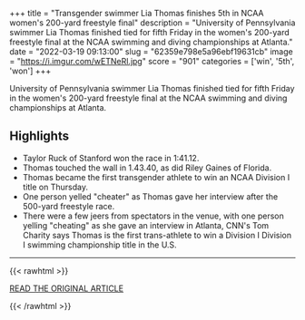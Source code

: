 +++
title = "Transgender swimmer Lia Thomas finishes 5th in NCAA women's 200-yard freestyle final"
description = "University of Pennsylvania swimmer Lia Thomas finished tied for fifth Friday in the women's 200-yard freestyle final at the NCAA swimming and diving championships at Atlanta."
date = "2022-03-19 09:13:00"
slug = "62359e798e5a96ebf19631cb"
image = "https://i.imgur.com/wETNeRl.jpg"
score = "901"
categories = ['win', '5th', 'won']
+++

University of Pennsylvania swimmer Lia Thomas finished tied for fifth Friday in the women's 200-yard freestyle final at the NCAA swimming and diving championships at Atlanta.

## Highlights

- Taylor Ruck of Stanford won the race in 1:41.12.
- Thomas touched the wall in 1.43.40, as did Riley Gaines of Florida.
- Thomas became the first transgender athlete to win an NCAA Division I title on Thursday.
- One person yelled "cheater" as Thomas gave her interview after the 500-yard freestyle race.
- There were a few jeers from spectators in the venue, with one person yelling "cheating" as she gave an interview in Atlanta, CNN's Tom Charity says Thomas is the first trans-athlete to win a Division I Division I swimming championship title in the U.S.

---

{{< rawhtml >}}
  <p class="article-category">
    <a target="_blank" href="https://www.cnn.com/2022/03/18/sport/lia-thomas-ncaa-swimming-championships-spt/index.html">READ THE ORIGINAL ARTICLE</a>
  </p>
{{< /rawhtml >}}
